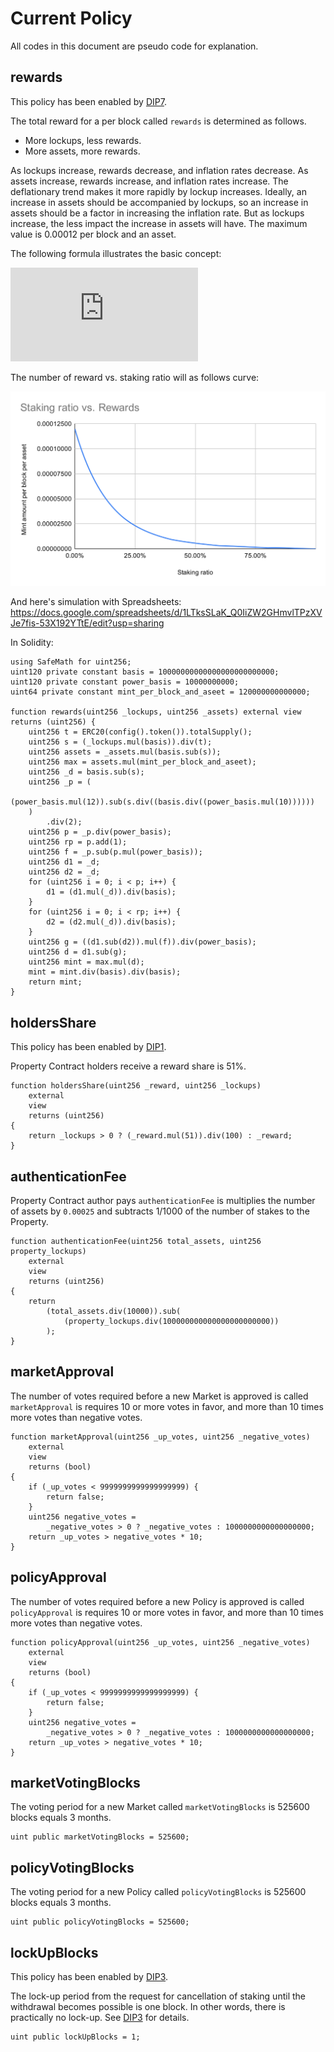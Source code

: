 # Current Policy

All codes in this document are pseudo code for explanation.

## rewards

This policy has been enabled by [DIP7](https://github.com/dev-protocol/DIPs/issues/7).

The total reward for a per block called `rewards` is determined as follows.

- More lockups, less rewards.
- More assets, more rewards.

As lockups increase, rewards decrease, and inflation rates decrease. As assets increase, rewards increase, and inflation rates increase. The deflationary trend makes it more rapidly by lockup increases. Ideally, an increase in assets should be accompanied by lockups, so an increase in assets should be a factor in increasing the inflation rate. But as lockups increase, the less impact the increase in assets will have. The maximum value is 0.00012 per block and an asset.

The following formula illustrates the basic concept:

![Rewards = Max*(1-StakingRatio)^((12-(StakingRatio*10))/2+1)](https://latex.codecogs.com/svg.latex?Rewards%20%3D%20Max*%281-StakingRatio%29%5E%7B%2812-%28StakingRatio*10%29%29/2+1%7D)

The number of reward vs. staking ratio will as follows curve:

![Reward curve](https://raw.githubusercontent.com/dev-protocol/protocol/master/public/asset/policy/staking-ratio-vs-mint-amount.svg?sanitize=true)

And here's simulation with Spreadsheets: https://docs.google.com/spreadsheets/d/1LTksSLaK_Q0IiZW2GHmvlTPzXVJe7fis-53X192YTtE/edit?usp=sharing

In Solidity:

```solidity
using SafeMath for uint256;
uint120 private constant basis = 10000000000000000000000000;
uint120 private constant power_basis = 10000000000;
uint64 private constant mint_per_block_and_aseet = 120000000000000;

function rewards(uint256 _lockups, uint256 _assets) external view returns (uint256) {
	uint256 t = ERC20(config().token()).totalSupply();
	uint256 s = (_lockups.mul(basis)).div(t);
	uint256 assets = _assets.mul(basis.sub(s));
	uint256 max = assets.mul(mint_per_block_and_aseet);
	uint256 _d = basis.sub(s);
	uint256 _p = (
		(power_basis.mul(12)).sub(s.div((basis.div((power_basis.mul(10))))))
	)
		.div(2);
	uint256 p = _p.div(power_basis);
	uint256 rp = p.add(1);
	uint256 f = _p.sub(p.mul(power_basis));
	uint256 d1 = _d;
	uint256 d2 = _d;
	for (uint256 i = 0; i < p; i++) {
		d1 = (d1.mul(_d)).div(basis);
	}
	for (uint256 i = 0; i < rp; i++) {
		d2 = (d2.mul(_d)).div(basis);
	}
	uint256 g = ((d1.sub(d2)).mul(f)).div(power_basis);
	uint256 d = d1.sub(g);
	uint256 mint = max.mul(d);
	mint = mint.div(basis).div(basis);
	return mint;
}
```

## holdersShare

This policy has been enabled by [DIP1](https://github.com/dev-protocol/DIPs/issues/1).

Property Contract holders receive a reward share is 51%.

```solidity
function holdersShare(uint256 _reward, uint256 _lockups)
	external
	view
	returns (uint256)
{
	return _lockups > 0 ? (_reward.mul(51)).div(100) : _reward;
}

```

## authenticationFee

Property Contract author pays `authenticationFee` is multiplies the number of assets by `0.00025` and subtracts 1/1000 of the number of stakes to the Property.

```solidity
function authenticationFee(uint256 total_assets, uint256 property_lockups)
	external
	view
	returns (uint256)
{
	return
		(total_assets.div(10000)).sub(
			(property_lockups.div(100000000000000000000000))
		);
}

```

## marketApproval

The number of votes required before a new Market is approved is called `marketApproval` is requires 10 or more votes in favor, and more than 10 times more votes than negative votes.

```solidity
function marketApproval(uint256 _up_votes, uint256 _negative_votes)
	external
	view
	returns (bool)
{
	if (_up_votes < 9999999999999999999) {
		return false;
	}
	uint256 negative_votes =
		_negative_votes > 0 ? _negative_votes : 1000000000000000000;
	return _up_votes > negative_votes * 10;
}

```

## policyApproval

The number of votes required before a new Policy is approved is called `policyApproval` is requires 10 or more votes in favor, and more than 10 times more votes than negative votes.

```solidity
function policyApproval(uint256 _up_votes, uint256 _negative_votes)
	external
	view
	returns (bool)
{
	if (_up_votes < 9999999999999999999) {
		return false;
	}
	uint256 negative_votes =
		_negative_votes > 0 ? _negative_votes : 1000000000000000000;
	return _up_votes > negative_votes * 10;
}

```

## marketVotingBlocks

The voting period for a new Market called `marketVotingBlocks` is 525600 blocks equals 3 months.

```solidity
uint public marketVotingBlocks = 525600;
```

## policyVotingBlocks

The voting period for a new Policy called `policyVotingBlocks` is 525600 blocks equals 3 months.

```solidity
uint public policyVotingBlocks = 525600;
```

## lockUpBlocks

This policy has been enabled by [DIP3](https://github.com/dev-protocol/DIPs/issues/3).

The lock-up period from the request for cancellation of staking until the withdrawal becomes possible is one block. In other words, there is practically no lock-up. See [DIP3](https://github.com/dev-protocol/DIPs/issues/3) for details.

```solidity
uint public lockUpBlocks = 1;
```
